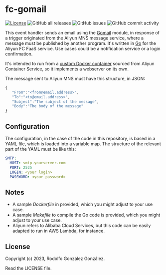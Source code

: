 # fc-gomail

[![License](https://img.shields.io/badge/License-BSD_3--Clause-blue.svg)](https://opensource.org/licenses/BSD-3-Clause) ![GitHub all releases](https://img.shields.io/github/downloads/rgglez/fc-gomail/total) ![GitHub issues](https://img.shields.io/github/issues/rgglez/fc-gomail) ![GitHub commit activity](https://img.shields.io/github/commit-activity/y/rgglez/fc-gomail)

This event handler sends an email using the [Gomail](https://github.com/go-gomail/gomail) module, in response of a trigger originated from the Aliyun MNS message service, where a message must be published by another program. It's written in [Go](https://go.dev/) for the Aliyun FC FaaS service. Use cases could be a notification service or a login confirmation.

It's intended to run from a [custom Docker container](https://www.alibabacloud.com/help/en/function-compute/latest/create-a-function) sourced from Aliyun Container Service, so it implements a webserver on its own.

The message sent to Aliyun MNS must have this structure, in JSON:

```javascript
{
   "From":"<from@email.address>",
   "To":"<to@email.address>",
   "Subject":"The subject of the message",
   "Body":"The body of the message"
}
```

## Configuration

The configuration, in the case of the code in this repository, is based in a YAML file, which is loaded into a variable map. The structure of the relevant part of the YAML must be like this:

```yaml
SMTP:
  HOST: smtp.yourserver.com
  PORT: 2525
  LOGIN: <your login>
  PASSWORD: <your password>
```

## Notes

* A sample *Dockerfile* in provided, which you might adjust to your use case.
* A sample *Makefile* to compile the Go code is provided, which you might adjust to your use case.
* Aliyun refers to Alibaba Cloud Services, but this code can be easily adapted to run in AWS Lambda, for instance.

## License

Copyright (c) 2023, Rodolfo González González.

Read the LICENSE file.
